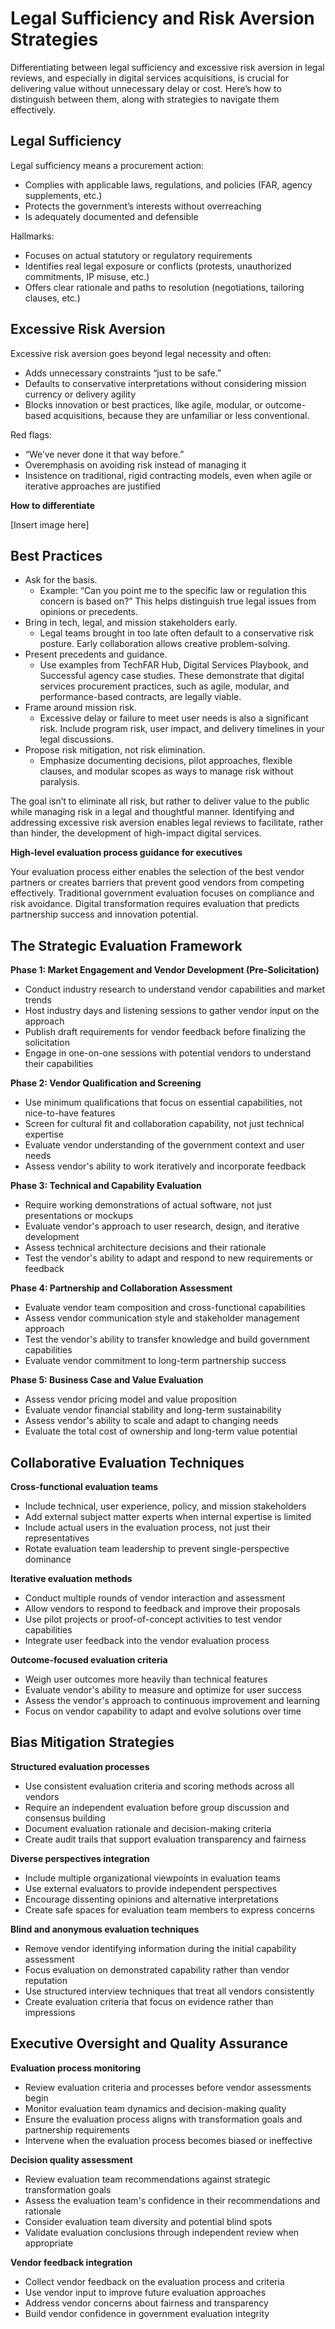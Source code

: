 # Legal Sufficiency and Risk Aversion Strategies

Differentiating between legal sufficiency and excessive risk aversion in legal reviews, and especially in digital services acquisitions, is crucial for delivering value without unnecessary delay or cost. Here’s how to distinguish between them, along with strategies to navigate them effectively. 

## Legal Sufficiency

Legal sufficiency means a procurement action:

* Complies with applicable laws, regulations, and policies (FAR, agency supplements, etc.)  
* Protects the government’s interests without overreaching  
* Is adequately documented and defensible

Hallmarks:

* Focuses on actual statutory or regulatory requirements  
* Identifies real legal exposure or conflicts (protests, unauthorized commitments, IP misuse, etc.)  
* Offers clear rationale and paths to resolution (negotiations, tailoring clauses, etc.)

## Excessive Risk Aversion

Excessive risk aversion goes beyond legal necessity and often:

* Adds unnecessary constraints “just to be safe.”  
* Defaults to conservative interpretations without considering mission currency or delivery agility  
* Blocks innovation or best practices, like agile, modular, or outcome-based acquisitions, because they are unfamiliar or less conventional.

Red flags:

* “We’ve never done it that way before.”  
* Overemphasis on avoiding risk instead of managing it  
* Insistence on traditional, rigid contracting models, even when agile or iterative approaches are justified

**How to differentiate**

[Insert image here]

## Best Practices

* Ask for the basis.  
  * Example: “Can you point me to the specific law or regulation this concern is based on?” This helps distinguish true legal issues from opinions or precedents.  
* Bring in tech, legal, and mission stakeholders early.  
  * Legal teams brought in too late often default to a conservative risk posture. Early collaboration allows creative problem-solving.  
* Present precedents and guidance.  
  * Use examples from TechFAR Hub, Digital Services Playbook, and Successful agency case studies. These demonstrate that digital services procurement practices, such as agile, modular, and performance-based contracts, are legally viable.  
* Frame around mission risk.  
  * Excessive delay or failure to meet user needs is also a significant risk. Include program risk, user impact, and delivery timelines in your legal discussions.  
* Propose risk mitigation, not risk elimination.  
  * Emphasize documenting decisions, pilot approaches, flexible clauses, and modular scopes as ways to manage risk without paralysis.

The goal isn’t to eliminate all risk, but rather to deliver value to the public while managing risk in a legal and thoughtful manner. Identifying and addressing excessive risk aversion enables legal reviews to facilitate, rather than hinder, the development of high-impact digital services.

**High-level evaluation process guidance for executives**

Your evaluation process either enables the selection of the best vendor partners or creates barriers that prevent good vendors from competing effectively. Traditional government evaluation focuses on compliance and risk avoidance. Digital transformation requires evaluation that predicts partnership success and innovation potential.

## The Strategic Evaluation Framework

**Phase 1: Market Engagement and Vendor Development (Pre-Solicitation)**

* Conduct industry research to understand vendor capabilities and market trends  
* Host industry days and listening sessions to gather vendor input on the approach  
* Publish draft requirements for vendor feedback before finalizing the solicitation  
* Engage in one-on-one sessions with potential vendors to understand their capabilities

**Phase 2: Vendor Qualification and Screening**

* Use minimum qualifications that focus on essential capabilities, not nice-to-have features  
* Screen for cultural fit and collaboration capability, not just technical expertise  
* Evaluate vendor understanding of the government context and user needs  
* Assess vendor's ability to work iteratively and incorporate feedback

**Phase 3: Technical and Capability Evaluation**

* Require working demonstrations of actual software, not just presentations or mockups  
* Evaluate vendor's approach to user research, design, and iterative development  
* Assess technical architecture decisions and their rationale  
* Test the vendor's ability to adapt and respond to new requirements or feedback

**Phase 4: Partnership and Collaboration Assessment**

* Evaluate vendor team composition and cross-functional capabilities  
* Assess vendor communication style and stakeholder management approach  
* Test the vendor's ability to transfer knowledge and build government capabilities  
* Evaluate vendor commitment to long-term partnership success

**Phase 5: Business Case and Value Evaluation**

* Assess vendor pricing model and value proposition  
* Evaluate vendor financial stability and long-term sustainability  
* Assess vendor's ability to scale and adapt to changing needs  
* Evaluate the total cost of ownership and long-term value potential

## Collaborative Evaluation Techniques

**Cross-functional evaluation teams**

* Include technical, user experience, policy, and mission stakeholders  
* Add external subject matter experts when internal expertise is limited  
* Include actual users in the evaluation process, not just their representatives  
* Rotate evaluation team leadership to prevent single-perspective dominance

**Iterative evaluation methods**

* Conduct multiple rounds of vendor interaction and assessment  
* Allow vendors to respond to feedback and improve their proposals  
* Use pilot projects or proof-of-concept activities to test vendor capabilities  
* Integrate user feedback into the vendor evaluation process

**Outcome-focused evaluation criteria**

* Weigh user outcomes more heavily than technical features  
* Evaluate vendor's ability to measure and optimize for user success  
* Assess the vendor's approach to continuous improvement and learning  
* Focus on vendor capability to adapt and evolve solutions over time

## Bias Mitigation Strategies

**Structured evaluation processes**

* Use consistent evaluation criteria and scoring methods across all vendors  
* Require an independent evaluation before group discussion and consensus building  
* Document evaluation rationale and decision-making criteria  
* Create audit trails that support evaluation transparency and fairness

**Diverse perspectives integration**

* Include multiple organizational viewpoints in evaluation teams  
* Use external evaluators to provide independent perspectives  
* Encourage dissenting opinions and alternative interpretations  
* Create safe spaces for evaluation team members to express concerns

**Blind and anonymous evaluation techniques**

* Remove vendor identifying information during the initial capability assessment  
* Focus evaluation on demonstrated capability rather than vendor reputation  
* Use structured interview techniques that treat all vendors consistently  
* Create evaluation criteria that focus on evidence rather than impressions

## Executive Oversight and Quality Assurance

**Evaluation process monitoring**

* Review evaluation criteria and processes before vendor assessments begin  
* Monitor evaluation team dynamics and decision-making quality  
* Ensure the evaluation process aligns with transformation goals and partnership requirements  
* Intervene when the evaluation process becomes biased or ineffective

**Decision quality assessment**

* Review evaluation team recommendations against strategic transformation goals  
* Assess the evaluation team's confidence in their recommendations and rationale  
* Consider evaluation team diversity and potential blind spots  
* Validate evaluation conclusions through independent review when appropriate

**Vendor feedback integration**

* Collect vendor feedback on the evaluation process and criteria  
* Use vendor input to improve future evaluation approaches  
* Address vendor concerns about fairness and transparency  
* Build vendor confidence in government evaluation integrity
